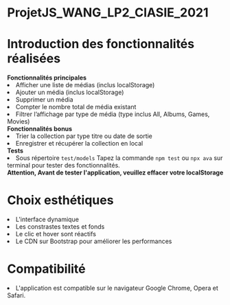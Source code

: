 # ProjetJS_WANG_LP2_CIASIE_2021

<h1>Introduction des fonctionnalités réalisées</h1>
    <strong>
        Fonctionnalités principales
    </strong>
    <div>
        <li>Afficher une liste de médias (inclus localStorage)</li>
        <li>Ajouter un média (inclus localStorage)</li>
        <li>Supprimer un média</li>
        <li>Compter le nombre total de média existant</li>
        <li>Filtrer l’affichage par type de média (type inclus All, Albums, Games, Movies)</li>
    </div>
    <strong>
        Fonctionnalités bonus
    </strong>
    <div>
        <li>Trier la collection par type titre ou date de sortie</li>
        <li>Enregistrer et récupérer la collection en local</li>
    </div>
    <strong>
        Tests
    </strong>
    <div>
        <li>
            Sous répertoire <code>test/models</code> Tapez la commande <code>npm test</code> ou <code>npx ava</code> sur terminal pour tester des fonctionnalités.
        </li>
    </div>
    <strong>Attention, Avant de tester l'application, veuillez effacer votre localStorage</strong>


<h1>Choix esthétiques</h1>
<div>
    <li>L'interface dynamique</li>
    <li>Les constrastes textes et fonds</li>
    <li>Le clic et hover sont réactifs</li>
    <li>Le CDN sur Bootstrap pour améliorer les performances</li>
</div>

<h1>Compatibilité</h1>
<div>
    <li>
        L'application est compatible sur le navigateur Google Chrome, Opera et Safari.
    </li>
</div>
